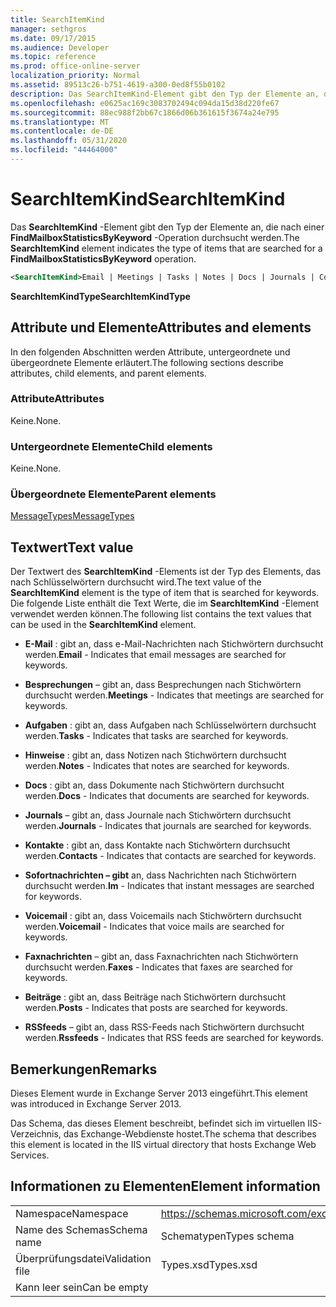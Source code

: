 ```yaml
---
title: SearchItemKind
manager: sethgros
ms.date: 09/17/2015
ms.audience: Developer
ms.topic: reference
ms.prod: office-online-server
localization_priority: Normal
ms.assetid: 89513c26-b751-4619-a300-0ed8f55b0102
description: Das SearchItemKind-Element gibt den Typ der Elemente an, die nach einer FindMailboxStatisticsByKeyword-Operation durchsucht werden.
ms.openlocfilehash: e0625ac169c3083702494c094da15d38d220fe67
ms.sourcegitcommit: 88ec988f2bb67c1866d06b361615f3674a24e795
ms.translationtype: MT
ms.contentlocale: de-DE
ms.lasthandoff: 05/31/2020
ms.locfileid: "44464000"
---
```

# <a name="searchitemkind"></a><span data-ttu-id="86c2b-103">SearchItemKind</span><span class="sxs-lookup"><span data-stu-id="86c2b-103">SearchItemKind</span></span>

<span data-ttu-id="86c2b-104">Das **SearchItemKind** -Element gibt den Typ der Elemente an, die nach einer **FindMailboxStatisticsByKeyword** -Operation durchsucht werden.</span><span class="sxs-lookup"><span data-stu-id="86c2b-104">The **SearchItemKind** element indicates the type of items that are searched for a **FindMailboxStatisticsByKeyword** operation.</span></span> 
  
```XML
<SearchItemKind>Email | Meetings | Tasks | Notes | Docs | Journals | Contacts | Im | Voicemail | Faxes | Posts | Rssfeeds</SearchItemKind>
```

 <span data-ttu-id="86c2b-105">**SearchItemKindType**</span><span class="sxs-lookup"><span data-stu-id="86c2b-105">**SearchItemKindType**</span></span>
## <a name="attributes-and-elements"></a><span data-ttu-id="86c2b-106">Attribute und Elemente</span><span class="sxs-lookup"><span data-stu-id="86c2b-106">Attributes and elements</span></span>

<span data-ttu-id="86c2b-107">In den folgenden Abschnitten werden Attribute, untergeordnete und übergeordnete Elemente erläutert.</span><span class="sxs-lookup"><span data-stu-id="86c2b-107">The following sections describe attributes, child elements, and parent elements.</span></span>
  
### <a name="attributes"></a><span data-ttu-id="86c2b-108">Attribute</span><span class="sxs-lookup"><span data-stu-id="86c2b-108">Attributes</span></span>

<span data-ttu-id="86c2b-109">Keine.</span><span class="sxs-lookup"><span data-stu-id="86c2b-109">None.</span></span>
  
### <a name="child-elements"></a><span data-ttu-id="86c2b-110">Untergeordnete Elemente</span><span class="sxs-lookup"><span data-stu-id="86c2b-110">Child elements</span></span>

<span data-ttu-id="86c2b-111">Keine.</span><span class="sxs-lookup"><span data-stu-id="86c2b-111">None.</span></span>
  
### <a name="parent-elements"></a><span data-ttu-id="86c2b-112">Übergeordnete Elemente</span><span class="sxs-lookup"><span data-stu-id="86c2b-112">Parent elements</span></span>

[<span data-ttu-id="86c2b-113">MessageTypes</span><span class="sxs-lookup"><span data-stu-id="86c2b-113">MessageTypes</span></span>](messagetypes.md)
  
## <a name="text-value"></a><span data-ttu-id="86c2b-114">Textwert</span><span class="sxs-lookup"><span data-stu-id="86c2b-114">Text value</span></span>

<span data-ttu-id="86c2b-115">Der Textwert des **SearchItemKind** -Elements ist der Typ des Elements, das nach Schlüsselwörtern durchsucht wird.</span><span class="sxs-lookup"><span data-stu-id="86c2b-115">The text value of the **SearchItemKind** element is the type of item that is searched for keywords.</span></span> <span data-ttu-id="86c2b-116">Die folgende Liste enthält die Text Werte, die im **SearchItemKind** -Element verwendet werden können.</span><span class="sxs-lookup"><span data-stu-id="86c2b-116">The following list contains the text values that can be used in the **SearchItemKind** element.</span></span> 
  
- <span data-ttu-id="86c2b-117">**E-Mail** : gibt an, dass e-Mail-Nachrichten nach Stichwörtern durchsucht werden.</span><span class="sxs-lookup"><span data-stu-id="86c2b-117">**Email** - Indicates that email messages are searched for keywords.</span></span> 
    
- <span data-ttu-id="86c2b-118">**Besprechungen** – gibt an, dass Besprechungen nach Stichwörtern durchsucht werden.</span><span class="sxs-lookup"><span data-stu-id="86c2b-118">**Meetings** - Indicates that meetings are searched for keywords.</span></span> 
    
- <span data-ttu-id="86c2b-119">**Aufgaben** : gibt an, dass Aufgaben nach Schlüsselwörtern durchsucht werden.</span><span class="sxs-lookup"><span data-stu-id="86c2b-119">**Tasks** - Indicates that tasks are searched for keywords.</span></span> 
    
- <span data-ttu-id="86c2b-120">**Hinweise** : gibt an, dass Notizen nach Stichwörtern durchsucht werden.</span><span class="sxs-lookup"><span data-stu-id="86c2b-120">**Notes** - Indicates that notes are searched for keywords.</span></span> 
    
- <span data-ttu-id="86c2b-121">**Docs** : gibt an, dass Dokumente nach Stichwörtern durchsucht werden.</span><span class="sxs-lookup"><span data-stu-id="86c2b-121">**Docs** - Indicates that documents are searched for keywords.</span></span> 
    
- <span data-ttu-id="86c2b-122">**Journals** – gibt an, dass Journale nach Stichwörtern durchsucht werden.</span><span class="sxs-lookup"><span data-stu-id="86c2b-122">**Journals** - Indicates that journals are searched for keywords.</span></span> 
    
- <span data-ttu-id="86c2b-123">**Kontakte** : gibt an, dass Kontakte nach Stichwörtern durchsucht werden.</span><span class="sxs-lookup"><span data-stu-id="86c2b-123">**Contacts** - Indicates that contacts are searched for keywords.</span></span> 
    
- <span data-ttu-id="86c2b-124">**Sofortnachrichten – gibt** an, dass Nachrichten nach Stichwörtern durchsucht werden.</span><span class="sxs-lookup"><span data-stu-id="86c2b-124">**Im** - Indicates that instant messages are searched for keywords.</span></span> 
    
- <span data-ttu-id="86c2b-125">**Voicemail** : gibt an, dass Voicemails nach Stichwörtern durchsucht werden.</span><span class="sxs-lookup"><span data-stu-id="86c2b-125">**Voicemail** - Indicates that voice mails are searched for keywords.</span></span> 
    
- <span data-ttu-id="86c2b-126">**Faxnachrichten** – gibt an, dass Faxnachrichten nach Stichwörtern durchsucht werden.</span><span class="sxs-lookup"><span data-stu-id="86c2b-126">**Faxes** - Indicates that faxes are searched for keywords.</span></span> 
    
- <span data-ttu-id="86c2b-127">**Beiträge** : gibt an, dass Beiträge nach Stichwörtern durchsucht werden.</span><span class="sxs-lookup"><span data-stu-id="86c2b-127">**Posts** - Indicates that posts are searched for keywords.</span></span> 
    
- <span data-ttu-id="86c2b-128">**RSSfeeds** – gibt an, dass RSS-Feeds nach Stichwörtern durchsucht werden.</span><span class="sxs-lookup"><span data-stu-id="86c2b-128">**Rssfeeds** - Indicates that RSS feeds are searched for keywords.</span></span> 
    
## <a name="remarks"></a><span data-ttu-id="86c2b-129">Bemerkungen</span><span class="sxs-lookup"><span data-stu-id="86c2b-129">Remarks</span></span>

<span data-ttu-id="86c2b-130">Dieses Element wurde in Exchange Server 2013 eingeführt.</span><span class="sxs-lookup"><span data-stu-id="86c2b-130">This element was introduced in Exchange Server 2013.</span></span>
  
<span data-ttu-id="86c2b-131">Das Schema, das dieses Element beschreibt, befindet sich im virtuellen IIS-Verzeichnis, das Exchange-Webdienste hostet.</span><span class="sxs-lookup"><span data-stu-id="86c2b-131">The schema that describes this element is located in the IIS virtual directory that hosts Exchange Web Services.</span></span>
  
## <a name="element-information"></a><span data-ttu-id="86c2b-132">Informationen zu Elementen</span><span class="sxs-lookup"><span data-stu-id="86c2b-132">Element information</span></span>

|||
|:-----|:-----|
|<span data-ttu-id="86c2b-133">Namespace</span><span class="sxs-lookup"><span data-stu-id="86c2b-133">Namespace</span></span>  <br/> |https://schemas.microsoft.com/exchange/services/2006/types  <br/> |
|<span data-ttu-id="86c2b-134">Name des Schemas</span><span class="sxs-lookup"><span data-stu-id="86c2b-134">Schema name</span></span>  <br/> |<span data-ttu-id="86c2b-135">Schematypen</span><span class="sxs-lookup"><span data-stu-id="86c2b-135">Types schema</span></span>  <br/> |
|<span data-ttu-id="86c2b-136">Überprüfungsdatei</span><span class="sxs-lookup"><span data-stu-id="86c2b-136">Validation file</span></span>  <br/> |<span data-ttu-id="86c2b-137">Types.xsd</span><span class="sxs-lookup"><span data-stu-id="86c2b-137">Types.xsd</span></span>  <br/> |
|<span data-ttu-id="86c2b-138">Kann leer sein</span><span class="sxs-lookup"><span data-stu-id="86c2b-138">Can be empty</span></span>  <br/> ||
   

